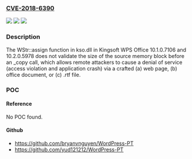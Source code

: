 ### [CVE-2018-6390](https://cve.mitre.org/cgi-bin/cvename.cgi?name=CVE-2018-6390)
![](https://img.shields.io/static/v1?label=Product&message=n%2Fa&color=blue)
![](https://img.shields.io/static/v1?label=Version&message=n%2Fa&color=blue)
![](https://img.shields.io/static/v1?label=Vulnerability&message=n%2Fa&color=brighgreen)

### Description

The WStr::assign function in kso.dll in Kingsoft WPS Office 10.1.0.7106 and 10.2.0.5978 does not validate the size of the source memory block before an _copy call, which allows remote attackers to cause a denial of service (access violation and application crash) via a crafted (a) web page, (b) office document, or (c) .rtf file.

### POC

#### Reference
No POC found.

#### Github
- https://github.com/bryanvnguyen/WordPress-PT
- https://github.com/yud121212/WordPress-PT

